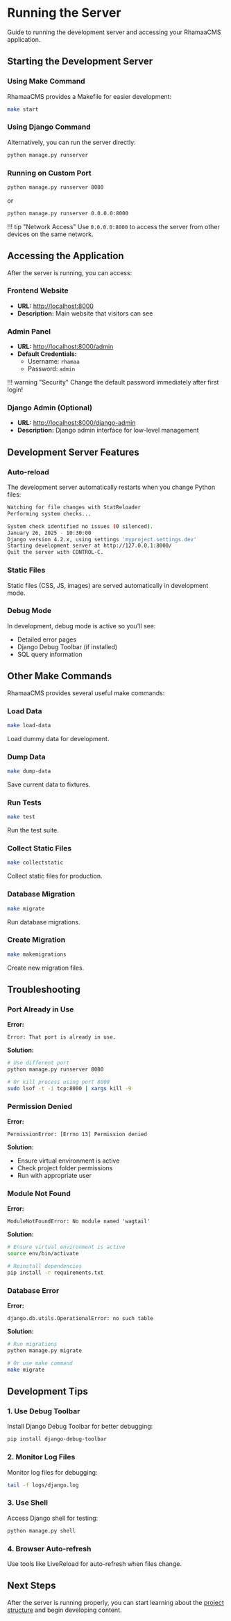 # Running the Server

Guide to running the development server and accessing your RhamaaCMS application.

## Starting the Development Server

### Using Make Command

RhamaaCMS provides a Makefile for easier development:

```bash
make start
```

### Using Django Command

Alternatively, you can run the server directly:

```bash
python manage.py runserver
```

### Running on Custom Port

```bash
python manage.py runserver 8080
```

or

```bash
python manage.py runserver 0.0.0.0:8000
```

!!! tip "Network Access"
    Use `0.0.0.0:8000` to access the server from other devices on the same network.

## Accessing the Application

After the server is running, you can access:

### Frontend Website
- **URL:** [http://localhost:8000](http://localhost:8000)
- **Description:** Main website that visitors can see

### Admin Panel
- **URL:** [http://localhost:8000/admin](http://localhost:8000/admin)
- **Default Credentials:**
  - Username: `rhamaa`
  - Password: `admin`

!!! warning "Security"
    Change the default password immediately after first login!

### Django Admin (Optional)
- **URL:** [http://localhost:8000/django-admin](http://localhost:8000/django-admin)
- **Description:** Django admin interface for low-level management

## Development Server Features

### Auto-reload

The development server automatically restarts when you change Python files:

```bash
Watching for file changes with StatReloader
Performing system checks...

System check identified no issues (0 silenced).
January 26, 2025 - 10:30:00
Django version 4.2.x, using settings 'myproject.settings.dev'
Starting development server at http://127.0.0.1:8000/
Quit the server with CONTROL-C.
```

### Static Files

Static files (CSS, JS, images) are served automatically in development mode.

### Debug Mode

In development, debug mode is active so you'll see:
- Detailed error pages
- Django Debug Toolbar (if installed)
- SQL query information

## Other Make Commands

RhamaaCMS provides several useful make commands:

### Load Data
```bash
make load-data
```
Load dummy data for development.

### Dump Data
```bash
make dump-data
```
Save current data to fixtures.

### Run Tests
```bash
make test
```
Run the test suite.

### Collect Static Files
```bash
make collectstatic
```
Collect static files for production.

### Database Migration
```bash
make migrate
```
Run database migrations.

### Create Migration
```bash
make makemigrations
```
Create new migration files.

## Troubleshooting

### Port Already in Use

**Error:**
```
Error: That port is already in use.
```

**Solution:**
```bash
# Use different port
python manage.py runserver 8080

# Or kill process using port 8000
sudo lsof -t -i tcp:8000 | xargs kill -9
```

### Permission Denied

**Error:**
```
PermissionError: [Errno 13] Permission denied
```

**Solution:**
- Ensure virtual environment is active
- Check project folder permissions
- Run with appropriate user

### Module Not Found

**Error:**
```
ModuleNotFoundError: No module named 'wagtail'
```

**Solution:**
```bash
# Ensure virtual environment is active
source env/bin/activate

# Reinstall dependencies
pip install -r requirements.txt
```

### Database Error

**Error:**
```
django.db.utils.OperationalError: no such table
```

**Solution:**
```bash
# Run migrations
python manage.py migrate

# Or use make command
make migrate
```

## Development Tips

### 1. Use Debug Toolbar

Install Django Debug Toolbar for better debugging:

```bash
pip install django-debug-toolbar
```

### 2. Monitor Log Files

Monitor log files for debugging:

```bash
tail -f logs/django.log
```

### 3. Use Shell

Access Django shell for testing:

```bash
python manage.py shell
```

### 4. Browser Auto-refresh

Use tools like LiveReload for auto-refresh when files change.

## Next Steps

After the server is running properly, you can start learning about the [project structure](../guide/project-structure.md) and begin developing content.